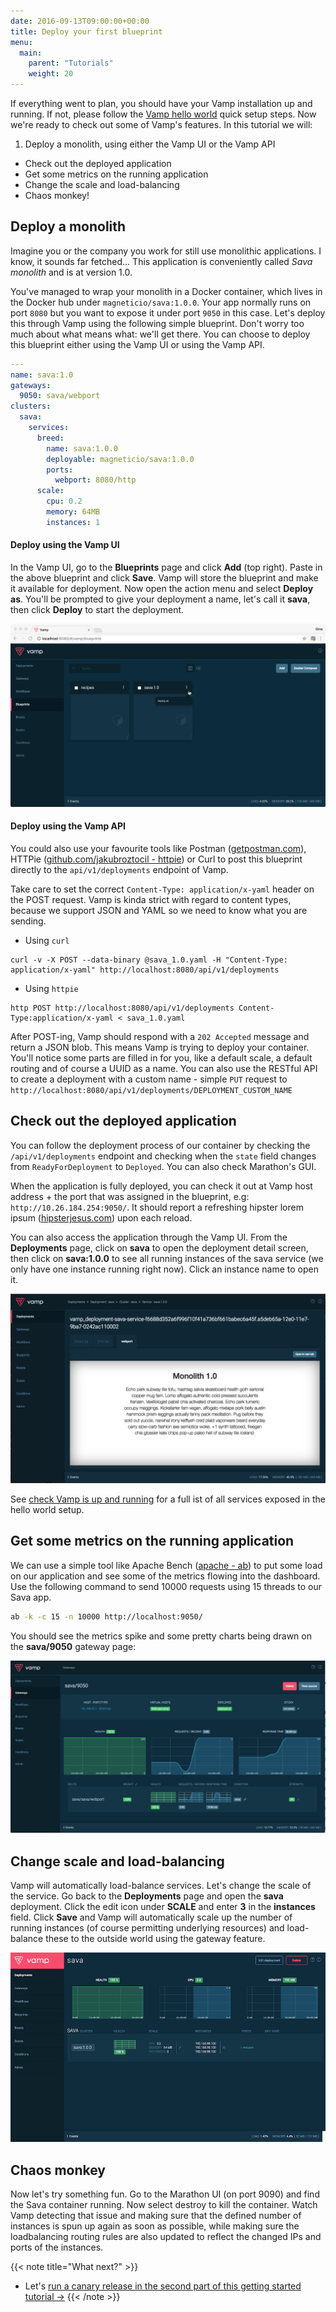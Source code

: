 ```yaml
---
date: 2016-09-13T09:00:00+00:00
title: Deploy your first blueprint
menu:
  main:
    parent: "Tutorials"
    weight: 20
---
```

If everything went to plan, you should have your Vamp installation up and running. If not, please follow the [Vamp hello world](/documentation/installation/hello-world) quick setup steps. Now we're ready to check out some of Vamp's features. In this tutorial we will:  

1. Deploy a monolith, using either the Vamp UI or the Vamp API
* Check out the deployed application  
* Get some metrics on the running application  
* Change the scale and load-balancing
* Chaos monkey!    

## Deploy a monolith

Imagine you or the company you work for still use monolithic applications. I know, it sounds far fetched...
This application is conveniently called *Sava monolith* and is at version 1.0.  

You've managed to wrap your monolith in a Docker container, which lives in the Docker hub under `magneticio/sava:1.0.0`. Your app normally runs on port `8080` but you want to expose it under port `9050` in this case. Let's deploy this through Vamp using the following simple blueprint. Don't worry too much about what means what: we'll get there. You can choose to deploy this blueprint either using the Vamp UI or using the Vamp API.

```yaml
---
name: sava:1.0
gateways:
  9050: sava/webport
clusters:
  sava:
    services:
      breed:
        name: sava:1.0.0
        deployable: magneticio/sava:1.0.0
        ports:
          webport: 8080/http
      scale:
        cpu: 0.2       
        memory: 64MB
        instances: 1
```


#### Deploy using the Vamp UI

In the Vamp UI, go to the **Blueprints** page and click **Add** (top right). Paste in the above blueprint and click **Save**. Vamp will store the blueprint and make it available for deployment. 
Now open the action menu and select **Deploy as**. You'll be prompted to give your deployment a name, let's call it **sava**, then click **Deploy** to start the deployment.

![](/images/screens/v094/tut1_action-menu.png)

#### Deploy using the Vamp API

You could also use your favourite tools like Postman ([getpostman.com](https://www.getpostman.com/)), HTTPie ([github.com/jakubroztocil - httpie](https://github.com/jakubroztocil/httpie)) or Curl to post this blueprint directly to the `api/v1/deployments` endpoint of Vamp.

Take care to set the correct `Content-Type: application/x-yaml` header on the POST request. Vamp is kinda
strict with regard to content types, because we support JSON and YAML so we need to know what you are sending.   

* Using `curl`
```
curl -v -X POST --data-binary @sava_1.0.yaml -H "Content-Type: application/x-yaml" http://localhost:8080/api/v1/deployments
```

* Using `httpie`
```
http POST http://localhost:8080/api/v1/deployments Content-Type:application/x-yaml < sava_1.0.yaml
```

After POST-ing, Vamp should respond with a `202 Accepted` message and return a JSON blob. This means Vamp is trying to deploy your container. You'll notice some parts are filled in for you, like a default scale, a default routing and of course a UUID as a name.
You can also use the RESTful API to create a deployment with a custom name - simple `PUT` request to `http://localhost:8080/api/v1/deployments/DEPLOYMENT_CUSTOM_NAME`

## Check out the deployed application 

You can follow the deployment process of our container by checking the `/api/v1/deployments` endpoint and checking when the `state` field changes from `ReadyForDeployment` to `Deployed`. You can also check Marathon's GUI.

When the application is fully deployed, you can check it out at Vamp host address + the port that was assigned in the blueprint, e.g: `http://10.26.184.254:9050/`. It should report a refreshing hipster lorem ipsum ([hipsterjesus.com](http://hipsterjesus.com/)) upon each reload.  

You can also access the application through the Vamp UI. From the **Deployments** page, click on **sava** to open the deployment detail screen, then click on **sava:1.0.0** to see all running instances of the sava service (we only have one instance running right now). Click an instance name to open it.

![](/images/screens/v094/deployments-monolith1.png)

See [check Vamp is up and running](/documentation/installation/hello-world/#check-vamp-is-up-and-running) for a full ist of all services exposed in the hello world setup.

## Get some metrics on the running application

We can use a simple tool like Apache Bench ([apache - ab](https://httpd.apache.org/docs/2.2/programs/ab.html)) to put some load on our application and see some of the metrics flowing into the dashboard. Use the following command to send 10000 requests using 15 threads to our Sava app.

```bash
ab -k -c 15 -n 10000 http://localhost:9050/
```

You should see the metrics spike and some pretty charts being drawn on the **sava/9050** gateway page:

![](/images/screens/v094/tut1_metrics.png)

## Change scale and load-balancing

Vamp will automatically load-balance services. Let's change the scale of the service. Go back to the **Deployments** page and open the **sava** deployment. Click the edit icon under **SCALE** and enter **3** in the **instances** field. Click **Save** and Vamp will automatically scale up the number of running instances (of course permitting underlying resources) and load-balance these to the outside world using the gateway feature.

![](/images/screens/v093/tut1_scale.png)

## Chaos monkey

Now let's try something fun. Go to the Marathon UI (on port 9090) and find the Sava container running. Now select destroy to kill the container. Watch Vamp detecting that issue and making sure that the defined number of instances is spun up again as soon as possible, while making sure the loadbalancing routing rules are also updated to reflect the changed IPs and ports of the instances.

{{< note title="What next?" >}}
* Let's [run a canary release in the second part of this getting started tutorial →](/documentation/tutorials/run-a-canary-release/)
{{< /note >}}

